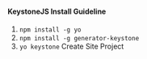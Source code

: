 #### KeystoneJS Install Guideline
1. `npm install -g yo`
2. `npm install -g generator-keystone`
3. `yo keystone`
    Create Site Project
